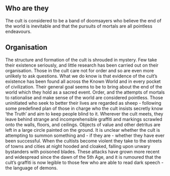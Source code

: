 ## Who are they
The cult is considered to be a band of doomsayers who believe the end of the world is inevitable and that the pursuits of mortals are all pointless endeavours.
## Organisation
The structure and formation of the cult is shrouded in mystery. Few take their existence seriously, and little research has been carried out on their organisation. Those in the cult care not for order and so are even more unlikely to ask questions. What we do know is that evidence of the cult’s existence has been found all across the Known World and in every pocket of civilization. Their general goal seems to be to bring about the end of the world which they hold as a sacred event. Order, and the attempts of mortals to rationalise and make sense of the world are considered pointless. Those uninitiated who seek to better their lives are regarded as sheep - following some predefined plan of those in charge who the cult insists secretly know ‘the Truth’ and aim to keep people blind to it. Wherever the cult meets, they leave behind strange and incomprehensible graffiti and markings scrawled onto the walls, floors, and ceilings. Objects of value and other detritus are left in a large circle painted on the ground. It is unclear whether the cult is attempting to summon something and - if they are - whether they have ever been successful. When the cultists become violent they take to the streets of towns and cities at night hooded and cloaked, falling upon unwary bystanders with poisoned blades. These attacks have grown more recent and widespread since the dawn of the 5th Age, and it is rumoured that the cult’s graffiti is now legible to those few who are able to read dark speech - the language of demons. 